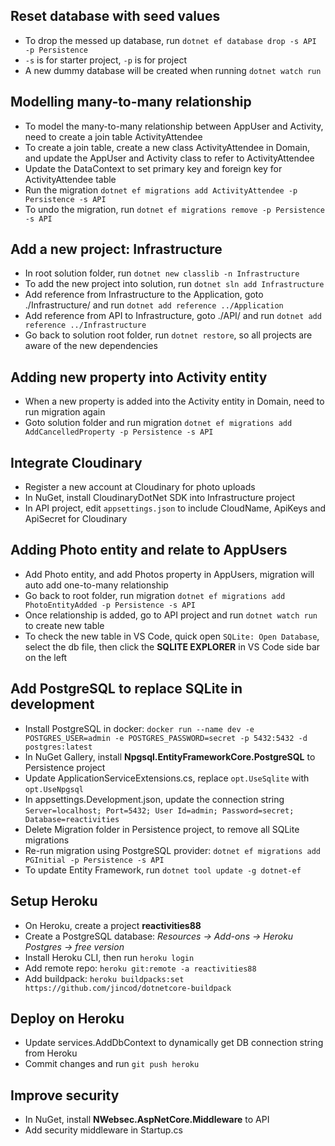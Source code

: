 ## Reset database with seed values
- To drop the messed up database, run `dotnet ef database drop -s API -p Persistence`
- `-s` is for starter project, `-p` is for project
- A new dummy database will be created when running `dotnet watch run` 

## Modelling many-to-many relationship
- To model the many-to-many relationship between AppUser and Activity, need to create a join table ActivityAttendee
- To create a join table, create a new class ActivityAttendee in Domain, and update the AppUser and Activity class to refer to ActivityAttendee
- Update the DataContext to set primary key and foreign key for ActivityAttendee table
- Run the migration `dotnet ef migrations add ActivityAttendee -p Persistence -s API`
- To undo the migration, run `dotnet ef migrations remove -p Persistence -s API`

## Add a new project: Infrastructure
- In root solution folder, run `dotnet new classlib -n Infrastructure`
- To add the new project into solution, run `dotnet sln add Infrastructure`
- Add reference from Infrastructure to the Application, goto ./Infrastructure/ and run `dotnet add reference ../Application`
- Add reference from API to Infrastructure, goto ./API/ and run `dotnet add reference ../Infrastructure`
- Go back to solution root folder, run `dotnet restore`, so all projects are aware of the new dependencies

## Adding new property into Activity entity
- When a new property is added into the Activity entity in Domain, need to run migration again
- Goto solution folder and run migration `dotnet ef migrations add AddCancelledProperty -p Persistence -s API`

## Integrate Cloudinary
- Register a new account at Cloudinary for photo uploads
- In NuGet, install CloudinaryDotNet SDK into Infrastructure project
- In API project, edit `appsettings.json` to include CloudName, ApiKeys and ApiSecret for Cloudinary

## Adding Photo entity and relate to AppUsers
- Add Photo entity, and add Photos property in AppUsers, migration will auto add one-to-many relationship
- Go back to root folder, run migration `dotnet ef migrations add PhotoEntityAdded -p Persistence -s API`
- Once relationship is added, go to API project and run `dotnet watch run` to create new table
- To check the new table in VS Code, quick open `SQLite: Open Database`, select the db file, then click the **SQLITE EXPLORER** in VS Code side bar on the left

## Add PostgreSQL to replace SQLite in development
- Install PostgreSQL in docker: `docker run --name dev -e POSTGRES_USER=admin -e POSTGRES_PASSWORD=secret -p 5432:5432 -d postgres:latest`
- In NuGet Gallery, install **Npgsql.EntityFrameworkCore.PostgreSQL** to Persistence project
- Update ApplicationServiceExtensions.cs, replace `opt.UseSqlite` with `opt.UseNpgsql`
- In appsettings.Development.json, update the connection string `Server=localhost; Port=5432; User Id=admin; Password=secret; Database=reactivities`
- Delete Migration folder in Persistence project, to remove all SQLite migrations
- Re-run migration using PostgreSQL provider: `dotnet ef migrations add PGInitial -p Persistence -s API`
- To update Entity Framework, run `dotnet tool update -g dotnet-ef`

## Setup Heroku
- On Heroku, create a project **reactivities88**
- Create a PostgreSQL database: *Resources -> Add-ons -> Heroku Postgres -> free version*
- Install Heroku CLI, then run `heroku login`
- Add remote repo: `heroku git:remote -a reactivities88`
- Add buildpack: `heroku buildpacks:set https://github.com/jincod/dotnetcore-buildpack`

## Deploy on Heroku
- Update services.AddDbContext to dynamically get DB connection string from Heroku
- Commit changes and run `git push heroku`

## Improve security
- In NuGet, install **NWebsec.AspNetCore.Middleware** to API
- Add security middleware in Startup.cs